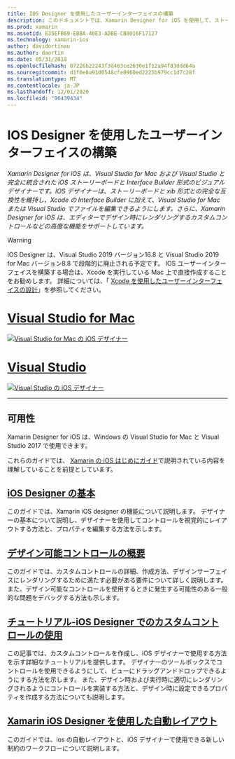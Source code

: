 ```yaml
---
title: IOS Designer を使用したユーザーインターフェイスの構築
description: このドキュメントでは、Xamarin Designer for iOS を使用して、ストーリーボードと xib ファイルを含むアプリのユーザーインターフェイスを構築する方法について説明します。 ツールの可用性、その基本的な機能、デザイン可能なコントロールについて説明するドキュメントにリンクし、その使用方法についてのチュートリアルを提供します。
ms.prod: xamarin
ms.assetid: E35EFB69-EBBA-40E3-ADBE-CB8016F17127
ms.technology: xamarin-ios
author: davidortinau
ms.author: daortin
ms.date: 05/31/2018
ms.openlocfilehash: 07226b22243f3d463ce2630e1f12a94f83ddd64a
ms.sourcegitcommit: d1f0e0a9100548cfe0960ed2225b979cc1d7c28f
ms.translationtype: MT
ms.contentlocale: ja-JP
ms.lasthandoff: 12/01/2020
ms.locfileid: "96439434"
---
```

# <a name="building-user-interfaces-with-the-ios-designer"></a>IOS Designer を使用したユーザーインターフェイスの構築

_Xamarin Designer for iOS は、Visual Studio for Mac および Visual Studio と完全に統合された iOS ストーリーボードと Interface Builder 形式のビジュアルデザイナーです。IOS デザイナーは、ストーリーボードと xib 形式との完全な互換性を維持し、Xcode の Interface Builder に加えて、Visual Studio for Mac または Visual Studio でファイルを編集できるようにします。さらに、Xamarin Designer for iOS は、エディターでデザイン時にレンダリングするカスタムコントロールなどの高度な機能をサポートしています。_

> [!WARNING]
> IOS Designer は、Visual Studio 2019 バージョン16.8 と Visual Studio 2019 for Mac バージョン8.8 で段階的に廃止される予定です。
> IOS ユーザーインターフェイスを構築する場合は、Xcode を実行している Mac 上で直接作成することをお勧めします。 詳細については、「 [Xcode を使用したユーザーインターフェイスの設計](../storyboards/index.md)」を参照してください。 

# <a name="visual-studio-for-mac"></a>[Visual Studio for Mac](#tab/macos)

[![Visual Studio for Mac の iOS デザイナー](images/designer-vsmac-sml.png "iOS Designer")](images/designer-vsmac.png#lightbox)

# <a name="visual-studio"></a>[Visual Studio](#tab/windows)

[![Visual Studio の iOS デザイナー](images/designer-vs.png "iOS Designer")](images/designer-vs.png#lightbox)

-----

## <a name="availability"></a>可用性

Xamarin Designer for iOS は、Windows の Visual Studio for Mac と Visual Studio 2017 で使用できます。

これらのガイドでは、 [Xamarin の iOS はじめにガイド](~/ios/get-started/index.md)で説明されている内容を理解していることを前提としています。

## <a name="ios-designer-basics"></a>[iOS Designer の基本](introduction.md)

このガイドでは、Xamarin iOS designer の機能について説明します。 デザイナーの基本について説明し、デザイナーを使用してコントロールを視覚的にレイアウトする方法と、プロパティを編集する方法を示します。

## <a name="designable-controls-overview"></a>[デザイン可能コントロールの概要](ios-designable-controls-overview.md)

このガイドでは、カスタムコントロールの詳細、作成方法、デザインサーフェイスにレンダリングするために満たす必要がある要件について詳しく説明します。 また、デザイン可能なコントロールを使用するときに発生する可能性のある一般的な問題をデバッグする方法も示します。

## <a name="walkthrough---using-custom-controls-with-ios-designer"></a>[チュートリアル-iOS Designer でのカスタムコントロールの使用](ios-designable-controls-walkthrough.md)

この記事では、カスタムコントロールを作成し、iOS デザイナーで使用する方法を示す詳細なチュートリアルを提供します。 デザイナーのツールボックスでコントロールを使用できるようにして、ビューにドラッグアンドドロップできるようにする方法を示します。 また、デザイン時および実行時に適切にレンダリングされるようにコントロールを実装する方法と、デザイン時に設定できるプロパティを作成する方法についても説明します。

## <a name="auto-layout-with-the-xamarin-ios-designer"></a>[Xamarin iOS Designer を使用した自動レイアウト](designer-auto-layout.md)

このガイドでは、ios の自動レイアウトと、iOS デザイナーで使用できる新しい制約のワークフローについて説明します。
